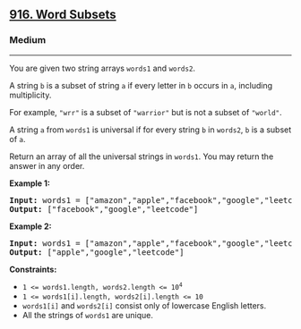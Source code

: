 ### <h2><a href="https://leetcode.com/problems/word-subsets/">916. Word Subsets</a></h2>  
<h3>Medium</h3>  
<hr>  
<div>  
<p>You are given two string arrays <code>words1</code> and <code>words2</code>.</p>  

<p>A string <code>b</code> is a subset of string <code>a</code> if every letter in <code>b</code> occurs in <code>a</code>, including multiplicity.</p>  

<p>For example, <code>"wrr"</code> is a subset of <code>"warrior"</code> but is not a subset of <code>"world"</code>.</p>  

<p>A string <code>a</code> from <code>words1</code> is universal if for every string <code>b</code> in <code>words2</code>, <code>b</code> is a subset of <code>a</code>.</p>  

<p>Return an array of all the universal strings in <code>words1</code>. You may return the answer in any order.</p>  

<p><strong>Example 1:</strong></p>  
<pre><strong>Input:</strong> words1 = ["amazon","apple","facebook","google","leetcode"], words2 = ["e","o"]  
<strong>Output:</strong> ["facebook","google","leetcode"]  
</pre>  

<p><strong>Example 2:</strong></p>  
<pre><strong>Input:</strong> words1 = ["amazon","apple","facebook","google","leetcode"], words2 = ["l","e"]  
<strong>Output:</strong> ["apple","google","leetcode"]  
</pre>  

<p><strong>Constraints:</strong></p>  
<ul>  
<li><code>1 <= words1.length, words2.length <= 10<sup>4</sup></code></li>  
<li><code>1 <= words1[i].length, words2[i].length <= 10</code></li>  
<li><code>words1[i]</code> and <code>words2[i]</code> consist only of lowercase English letters.</li>  
<li>All the strings of <code>words1</code> are unique.</li>  
</ul>  
</div>  
